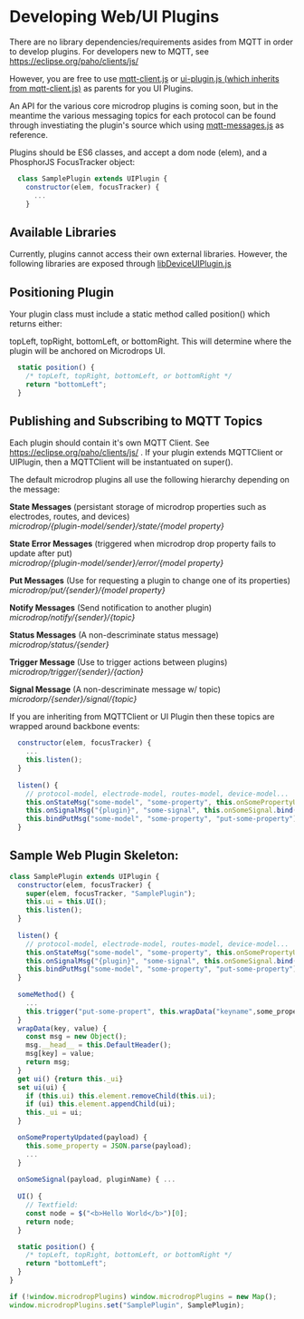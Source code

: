 # Developing Web/UI Plugins

There are no library dependencies/requirements asides from MQTT in order to develop plugins. For developers new to MQTT, see https://eclipse.org/paho/clients/js/

However, you are free to use 
[mqtt-client.js](https://github.com/Lucaszw/microdrop-3.0/blob/master/ui/src/mqtt-client.js)
or
[ui-plugin.js (which inherits from mqtt-client.js)](https://github.com/Lucaszw/microdrop-3.0/blob/master/ui/src/ui-plugin.js) as parents for you UI Plugins.

An API for the various core microdrop plugins is coming soon, but in the meantime the various messaging topics for each protocol can be found through investiating the plugin's source which using [mqtt-messages.js](https://github.com/Lucaszw/microdrop-3.0/blob/master/ui/src/mqtt-messages.js) as reference.

Plugins should be ES6 classes, and accept a dom node (elem), and a PhosphorJS FocusTracker object:
```javascript
  class SamplePlugin extends UIPlugin {
    constructor(elem, focusTracker) {
      ...
    }
```

## Available Libraries

Currently, plugins cannot access their own external libraries. However, the following libraries are exposed through [libDeviceUIPlugin.js](https://github.com/Lucaszw/webui.js/blob/master/src/libDeviceUIPlugin.js)

## Positioning Plugin

Your plugin class must include a static method called position() which returns either:

topLeft, topRight, bottomLeft, or bottomRight. This will determine where the plugin will be anchored on Microdrops UI.
```javascript
  static position() {
    /* topLeft, topRight, bottomLeft, or bottomRight */
    return "bottomLeft";
  }
```

## Publishing and Subscribing to MQTT Topics

Each plugin should contain it's own MQTT Client. 
See https://eclipse.org/paho/clients/js/ . If your plugin extends MQTTClient or UIPlugin, then a MQTTClient will be instantuated on super().

The default microdrop plugins all use the following hierarchy depending on the message:

**State Messages** (persistant storage of microdrop properties such as electrodes, routes, and devices)<br />
*microdrop/{plugin-model/sender}/state/{model property}*

**State Error Messages** (triggered when microdrop drop property fails to update after put)<br />
*microdrop/{plugin-model/sender}/error/{model property}*

**Put Messages** (Use for requesting a plugin to change one of its properties)<br />
*microdrop/put/{sender}/{model property}*

**Notify Messages** (Send notification to another plugin)<br />
*microdrop/notify/{sender}/{topic}*

**Status Messages** (A non-descriminate status message)<br />
*microdrop/status/{sender}*

**Trigger Message** (Use to trigger actions between plugins)<br />
*microdrop/trigger/{sender}/{action}*

**Signal Message** (A non-descriminate message w/ topic)<br />
*microdorp/{sender}/signal/{topic}*

If you are inheriting from MQTTClient or UI Plugin then these topics are wrapped around backbone events:

```javascript
  constructor(elem, focusTracker) {
    ...
    this.listen();
  }
  
  listen() {
    // protocol-model, electrode-model, routes-model, device-model...
    this.onStateMsg("some-model", "some-property", this.onSomePropertyUpdated.bind(this));
    this.onSignalMsg("{plugin}", "some-signal", this.onSomeSignal.bind(this));
    this.bindPutMsg("some-model", "some-property", "put-some-property");
  }
```

## Sample Web Plugin Skeleton:
```javascript
class SamplePlugin extends UIPlugin {
  constructor(elem, focusTracker) {
    super(elem, focusTracker, "SamplePlugin");
    this.ui = this.UI();
    this.listen();
  }
  
  listen() {
    // protocol-model, electrode-model, routes-model, device-model...
    this.onStateMsg("some-model", "some-property", this.onSomePropertyUpdated.bind(this));
    this.onSignalMsg("{plugin}", "some-signal", this.onSomeSignal.bind(this));
    this.bindPutMsg("some-model", "some-property", "put-some-property");
  }
  
  someMethod() {
    ...
    this.trigger("put-some-propert", this.wrapData("keyname",some_property));
  }
  wrapData(key, value) {
    const msg = new Object();
    msg.__head__ = this.DefaultHeader();
    msg[key] = value;
    return msg;
  }
  get ui() {return this._ui}
  set ui(ui) {
    if (this.ui) this.element.removeChild(this.ui);
    if (ui) this.element.appendChild(ui);
    this._ui = ui;
  }

  onSomePropertyUpdated(payload) {
    this.some_property = JSON.parse(payload);
    ...
  }
  
  onSomeSignal(payload, pluginName) { ...
  
  UI() {
    // Textfield:
    const node = $("<b>Hello World</b>")[0];
    return node;
  }

  static position() {
    /* topLeft, topRight, bottomLeft, or bottomRight */
    return "bottomLeft";
  }
}

if (!window.microdropPlugins) window.microdropPlugins = new Map();
window.microdropPlugins.set("SamplePlugin", SamplePlugin);
```
